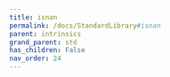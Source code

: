 ```yaml
---
title: isnan
permalink: /docs/StandardLibrary#isnan
parent: intrinsics
grand_parent: std
has_children: False
nav_order: 24
---
```

